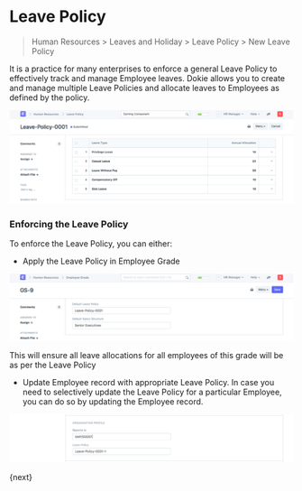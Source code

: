 # Leave Policy

> Human Resources > Leaves and Holiday > Leave Policy > New Leave Policy

It is a practice for many enterprises to enforce a general Leave Policy to effectively track and manage Employee leaves. Dokie allows you to create and manage multiple Leave Policies and allocate leaves to Employees as defined by the policy.

<img class="screenshot" alt="Leave Policy" src="../assets/leave-policy.png">

### Enforcing the Leave Policy

To enforce the Leave Policy, you can either:

* Apply the Leave Policy in Employee Grade

<img class="screenshot" alt="Employee Grade" src="../assets/employee-grade.png">

This will ensure all leave allocations for all employees of this grade will be as per the Leave Policy

* Update Employee record with appropriate Leave Policy. In case you need to selectively update the Leave Policy for a particular Employee, you can do so by updating the Employee record.

<img class="screenshot" alt="Employee Leave Policy" src="../assets/employee-leave-policy.png">

{next}
